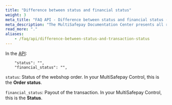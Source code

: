 ```yaml
---
title: "Difference between status and financial status"
weight: 3
meta_title: "FAQ API - Difference between status and financial status - MultiSafepay Docs"
meta_description: "The MultiSafepay Documentation Center presents all relevant information about our Plugins and API. You can also find support pages for payment methods, tools and general questions as well as the contact details of our Support and Integration Teams."
read_more: "."
aliases:
    - /faq/api/difference-between-status-and-transaction-status
---
```


In the [API](/api):

```
    "status": "",
    "financial_status": "",
```

`status`: Status of the webshop order. In your MultiSafepay Control, this is the **Order status**.

`financial_status`: Payout of the transaction. In your MultiSafepay Control, this is the **Status**.

